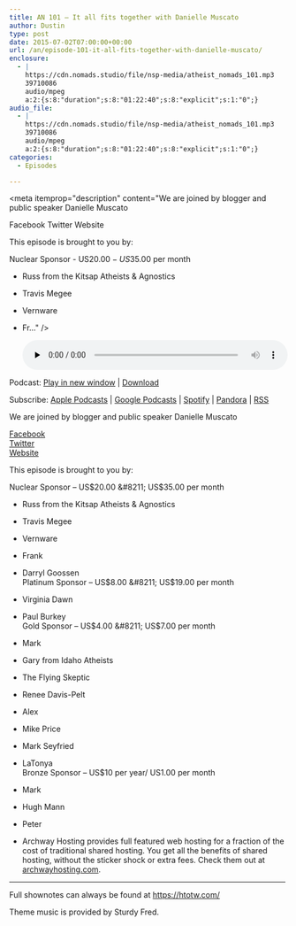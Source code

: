 ```yaml
---
title: AN 101 – It all fits together with Danielle Muscato
author: Dustin
type: post
date: 2015-07-02T07:00:00+00:00
url: /an/episode-101-it-all-fits-together-with-danielle-muscato/
enclosure:
  - |
    https://cdn.nomads.studio/file/nsp-media/atheist_nomads_101.mp3
    39710086
    audio/mpeg
    a:2:{s:8:"duration";s:8:"01:22:40";s:8:"explicit";s:1:"0";}
audio_file:
  - |
    https://cdn.nomads.studio/file/nsp-media/atheist_nomads_101.mp3
    39710086
    audio/mpeg
    a:2:{s:8:"duration";s:8:"01:22:40";s:8:"explicit";s:1:"0";}
categories:
  - Episodes

---
```

<div itemscope itemtype="http://schema.org/AudioObject">
  <meta itemprop="name" content="Episode 101 &#8211; It all fits together with Danielle Muscato" />
  
  <meta itemprop="uploadDate" content="2015-07-02T01:00:00-06:00" />
  
  <meta itemprop="encodingFormat" content="audio/mpeg" />
  
  <meta itemprop="duration" content="PT1H22M40S" />
  
  <meta itemprop="description" content="We are joined by blogger and public speaker Danielle Muscato

Facebook
Twitter
Website

This episode is brought to you by:

Nuclear Sponsor - US$20.00 - US$35.00 per month
* Russ from the Kitsap Atheists &amp; Agnostics
* Travis Megee
* Vernware
* Fr..." />
  
  <meta itemprop="contentUrl" content="https://dts.podtrac.com/redirect.mp3/cdn.nomads.studio/file/nsp-media/atheist_nomads_101.mp3" />
  
  <meta itemprop="contentSize" content="37.9" />
  </p> 
  
  <div class="powerpress_player" id="powerpress_player_8358">
    <audio class="wp-audio-shortcode" id="audio-5135-102" preload="none" style="width: 100%;" controls="controls"><source type="audio/mpeg" src="https://dts.podtrac.com/redirect.mp3/cdn.nomads.studio/file/nsp-media/atheist_nomads_101.mp3?_=102" /><a href="https://dts.podtrac.com/redirect.mp3/cdn.nomads.studio/file/nsp-media/atheist_nomads_101.mp3">https://dts.podtrac.com/redirect.mp3/cdn.nomads.studio/file/nsp-media/atheist_nomads_101.mp3</a></audio>
  </div>
</div>

<p class="powerpress_links powerpress_links_mp3">
  Podcast: <a href="https://dts.podtrac.com/redirect.mp3/cdn.nomads.studio/file/nsp-media/atheist_nomads_101.mp3" class="powerpress_link_pinw" target="_blank" title="Play in new window" onclick="return powerpress_pinw('https://htotw.com/?powerpress_pinw=5135-podcast');" rel="nofollow">Play in new window</a> | <a href="https://dts.podtrac.com/redirect.mp3/cdn.nomads.studio/file/nsp-media/atheist_nomads_101.mp3" class="powerpress_link_d" title="Download" rel="nofollow" download="atheist_nomads_101.mp3">Download</a>
</p>

<p class="powerpress_links powerpress_subscribe_links">
  Subscribe: <a href="https://podcasts.apple.com/us/podcast/humanists-take-on-the-world/id530050098?mt=2&ls=1" class="powerpress_link_subscribe powerpress_link_subscribe_itunes" target="_blank" title="Subscribe on Apple Podcasts" rel="nofollow">Apple Podcasts</a> | <a href="https://www.google.com/podcasts?feed=aHR0cDovL2F0aGVpc3Rub21hZHMubGlic3luLmNvbS9yc3M%3D" class="powerpress_link_subscribe powerpress_link_subscribe_googleplay" target="_blank" title="Subscribe on Google Podcasts" rel="nofollow">Google Podcasts</a> | <a href="https://open.spotify.com/show/3LzK2xZGike6Tc1GEMtMbr?si=LieN9SNuTpq96smuaUsH8A" class="powerpress_link_subscribe powerpress_link_subscribe_spotify" target="_blank" title="Subscribe on Spotify" rel="nofollow">Spotify</a> | <a href="https://www.pandora.com/podcast/atheist-nomads/PC:10122?corr=62071012&part=ug" class="powerpress_link_subscribe powerpress_link_subscribe_pandora" target="_blank" title="Subscribe on Pandora" rel="nofollow">Pandora</a> | <a href="https://htotw.com/feed/podcast/" class="powerpress_link_subscribe powerpress_link_subscribe_rss" target="_blank" title="Subscribe via RSS" rel="nofollow">RSS</a>
</p>

We are joined by blogger and public speaker Danielle Muscato

<a href="https://www.facebook.com/daniellemuscato.page" target="_blank" rel="noopener">Facebook</a>  
<a href="https://twitter.com/daniellemuscato" target="_blank" rel="noopener">Twitter</a>  
<a href="http://www.daniellemuscato.com/" target="_blank" rel="noopener">Website</a>

This episode is brought to you by:

Nuclear Sponsor &#8211; US$20.00 &#8211; US$35.00 per month  
* Russ from the Kitsap Atheists & Agnostics  
* Travis Megee  
* Vernware  
* Frank  
* Darryl Goossen  
Platinum Sponsor &#8211; US$8.00 &#8211; US$19.00 per month  
* Virginia Dawn  
* Paul Burkey  
Gold Sponsor &#8211; US$4.00 &#8211; US$7.00 per month  
* Mark  
* Gary from Idaho Atheists  
* The Flying Skeptic  
* Renee Davis-Pelt  
* Alex  
* Mike Price  
* Mark Seyfried  
* LaTonya  
Bronze Sponsor &#8211; US$10 per year/ US1.00 per month  
* Mark  
* Hugh Mann  
* Peter

* Archway Hosting provides full featured web hosting for a fraction of the cost of traditional shared hosting. You get all the benefits of shared hosting, without the sticker shock or extra fees. Check them out at <a href="http://archwayhosting.com/" target="_blank" rel="noopener">archwayhosting.com</a>.

<hr width="500" />

Full shownotes can always be found at <https://htotw.com/>  

Theme music is provided by Sturdy Fred.